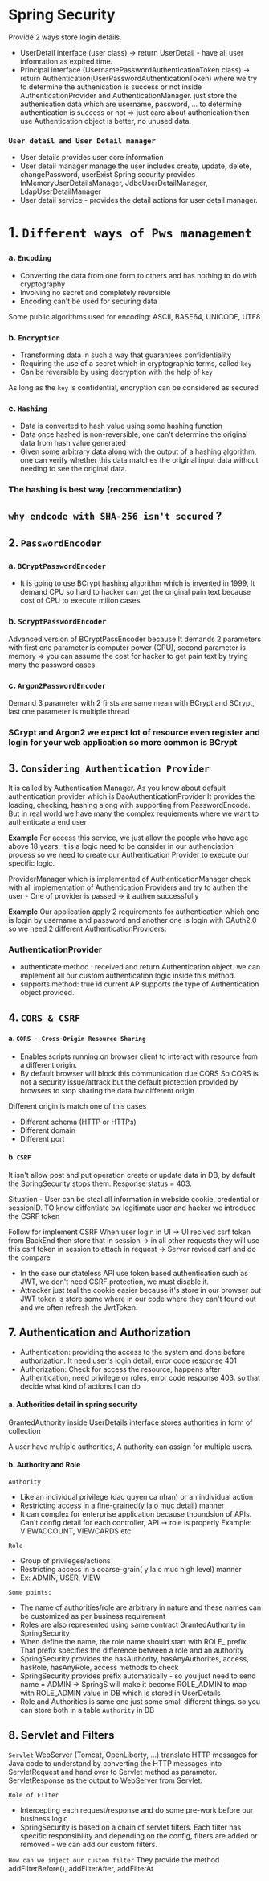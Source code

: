 # Spring Security
Provide 2 ways store login details.
- UserDetail interface (user class) -> return UserDetail - have all user infomration as expired time.
- Principal interface (UsernamePasswordAuthenticationToken class) -> return Authentication(UserPasswordAuthenticationToken) where we try to determine the authenication is success or not inside AuthenticationProvider and AuthenticationManager.
just store the authenication data which are username, password, ... to determine authentication is success or not => just care about authenication then use Authentication object is better, no unused data.


### `User detail and User Detail manager`
- User details provides user core information
- User detail manager manage the user includes create, update, delete, changePassword, userExist
  Spring security provides InMemoryUserDetailsManager, JdbcUserDetailManager, LdapUserDetailManager
- User detail service - provides the detail actions for user detail manager.
# 1. `Different ways of Pws management`

### a. `Encoding`
- Converting the data from one form to others and has nothing to do with cryptography
- Involving no secret and completely reversible
- Encoding can't be used for securing data

Some public algorithms used for encoding: ASCII, BASE64, UNICODE, UTF8

### b. `Encryption`
- Transforming data in such a way that guarantees confidentiality
- Requiring the use of a secret which in cryptographic terms, called `key`
- Can be reversible by using decryption with the help of `key`

As long as the `key` is confidential, encryption can be considered as secured

### c. `Hashing`
- Data is converted to hash value using some hashing function
- Data once hashed is non-reversible, one can't determine the original data from hash value generated
- Given some arbitrary data along with the output of a hashing algorithm, one can verify whether this data matches the original
input data without needing to see the original data.
  


### The hashing is best way (recommendation)
## `why endcode with SHA-256 isn't secured` ?

## 2. `PasswordEncoder`
### a. `BCryptPasswordEncoder`
- It is going to use BCrypt hashing algorithm which is invented in 1999, It demand CPU so hard to hacker can
get the original pain text because cost of CPU to execute milion cases.
  
### b. `ScryptPasswordEncoder`
Advanced version of BCryptPassEncoder because It demands 2 parameters with first one parameter is computer power (CPU), second parameter is memory => you can assume the cost for hacker to get pain text by trying many the password cases.

### c. `Argon2PasswordEncoder`
Demand 3 parameter with 2 firsts are same mean with BCrypt and SCrypt, last one parameter is multiple thread
### SCrypt and Argon2 we expect lot of resource even register and login for your web application so more common is BCrypt


## 3. `Considering Authentication Provider`
 It is called by Authentication Manager.
 As you know about default authentication provider which is DaoAuthenticationProvider 
 It provides the loading, checking, hashing along with supporting from PasswordEncode. But in real world we have many the complex requiements where we want to authenticate a end user 
 
 **Example**  For access this service, we just allow the people who have age above 18 years. It is a logic need to be consider in our authenciation process so we need to create our Authentication Provider to 
 execute our specific logic.

 ProviderManager which is implemented of AuthenticationManager check with all implementation of Authentication Providers and try to authen the user - One of provider is passed -> it authen successfully

 **Example** Our application apply 2 requirements for authentication which one is login by username and password and another one is login with OAuth2.0 so we need 2 different AuthenticationProviders.


### AuthenticationProvider
 - authenticate method : received and return Authentication object. we can implement all our custom authentication logic inside this method.
 - supports method: true id current AP supports the type of Authentication object provided. 

## 4. `CORS & CSRF`
#### a. `CORS - Cross-Origin Resource Sharing`
- Enables scripts running on browser client to interact with resource from a different origin.
- By default browser will block this communication due CORS
So CORS is not a security issue/attrack but the default protection provided by browsers to stop sharing the data bw different origin

Different origin is match one of this cases
- Different schema (HTTP or HTTPs)
- Different domain
- Different port

#### b. `CSRF` 
It isn't allow post and put operation create or update data in DB, by default the SpringSecurity stops them. Response status = 403.

Situation - User can be steal all information in webside cookie, credential or sessionID. TO know diffentiate bw legitimate user and hacker we introduce the CSRF token

Follow for implement CSRF
When user login in UI -> UI recived csrf token from BackEnd then store that in session -> in all other requests they will use this csrf token in
session to attach in request -> Server reviced csrf and do the compare

- In the case our stateless API use token based authentication such as JWT, we don't need CSRF protection, we must disable it.
- Attracker just teal the cookie easier because it's store in our browser but JWT token is store some where in our code where they can't found out and we often refresh the JwtToken.

 ## 7. Authentication and Authorization
- Authentication: providing the access to the system and done before authorization. It need user's login detail, error code response 401
- Authorization: Check for access the resource, happens after Authentication, need privilege or roles, error code response 403. so that decide what kind of actions I can do

#### a. Authorities detail in spring security
GrantedAuthority inside UserDetails interface stores authorities in form of collection

A user have multiple authorities, A authority can assign for multiple users.

#### b. Authority and Role
`Authority`
- Like an individual privilege (dac quyen ca nhan) or an individual action
- Restricting access in a fine-grained(y la o muc detail) manner
- It can complex for enterprise application because thoundsion of APIs. Can't config detail for each controller, API -> role is properly
Example: VIEWACCOUNT, VIEWCARDS etc

`Role`
- Group of privileges/actions
- Restricting access in a coarse-grain( y la o muc high level) manner
- Ex: ADMIN, USER, VIEW

`Some points:`
- The name of authorities/role are arbitrary in nature and these names can be customized as per business requirement
- Roles are also represented using same contract GrantedAuthority in SpringSecurity
- When define the name, the role name should start with ROLE_ prefix. That prefix specifies the difference between a role and an authority
- SpringSecurity provides the hasAuthority, hasAnyAuthorites, access, hasRole, hasAnyRole, access methods to check
- SpringSecurity provides prefix automatically - so you just need to send name = ADMIN -> SpringS will make it become ROLE_ADMIN to map with ROLE_ADMIN value in DB which is stored in UserDetails
- Role and Authorities is same one just some small different things. so you can store both in a table `Authority` in DB


## 8. Servlet and Filters
`Servlet`
WebServer (Tomcat, OpenLiberty, ...) translate HTTP messages for Java code to understand by converting the HTTP messages into ServletRequest and hand over to Servlet method as parameter. ServletResponse as the output to WebServer from Servlet.

`Role of Filter`
- Intercepting each request/response and do some pre-work before our business logic
- SpringSecurity is based on a chain of servlet filters. Each filter has specific responsibility and depending on the config, filters are added or removed - we can add our custom filters.

`How can we inject our custom filter`
They provide the method addFilterBefore(), addFilterAfter, addFilterAt



